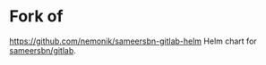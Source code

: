 # Fork of

https://github.com/nemonik/sameersbn-gitlab-helm Helm chart for [sameersbn/gitlab](https://github.com/sameersbn/docker-gitlab).
